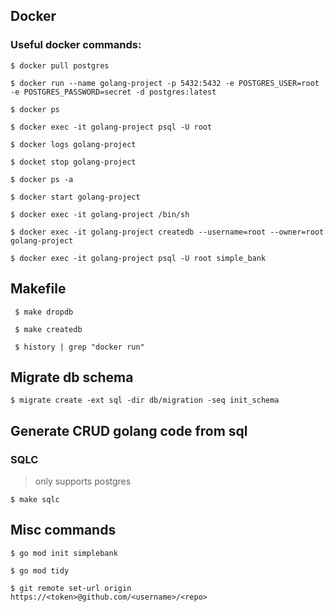 ## Docker

### Useful docker commands:

```
$ docker pull postgres

$ docker run --name golang-project -p 5432:5432 -e POSTGRES_USER=root -e POSTGRES_PASSWORD=secret -d postgres:latest

$ docker ps

$ docker exec -it golang-project psql -U root

$ docker logs golang-project

$ docket stop golang-project

$ docker ps -a

$ docker start golang-project

$ docker exec -it golang-project /bin/sh

$ docker exec -it golang-project createdb --username=root --owner=root golang-project

$ docker exec -it golang-project psql -U root simple_bank
```

## Makefile

` $ make dropdb`

` $ make createdb`

` $ history | grep "docker run"`


## Migrate db schema

```
$ migrate create -ext sql -dir db/migration -seq init_schema
```

## Generate CRUD golang code from sql

### SQLC
> only supports postgres
 
 `$ make sqlc`

 ## Misc commands

 `$ go mod init simplebank`

 `$ go mod tidy`

 `$ git remote set-url origin https://<token>@github.com/<username>/<repo>`
